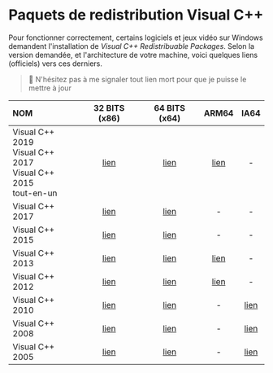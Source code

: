 # Paquets de redistribution Visual C++

Pour fonctionner correctement, certains logiciels et jeux vidéo sur Windows demandent l'installation de _Visual C++ Redistribuable Packages_. Selon la version demandée, et l'architecture de votre machine, voici quelques liens (officiels) vers ces derniers.

> 🛑 N'hésitez pas à me signaler tout lien mort pour que je puisse le mettre à jour

|NOM|32 BITS (x86)|64 BITS (x64)|ARM64|IA64|
|:--|:--:|:--:|:--:|:--:|
|Visual C++ 2019<br>Visual C++ 2017<br>Visual C++ 2015<br>tout-en-un|[lien](https://aka.ms/vs/16/release/vc_redist.x86.exe)|[lien](https://aka.ms/vs/16/release/vc_redist.x64.exe)|[lien](https://aka.ms/vs/16/release/VC_redist.arm64.exe)|-|
|Visual C++ 2017|[lien](https://download.visualstudio.microsoft.com/download/pr/100349138/88b50ce70017bf10f2d56d60fcba6ab1/VC_redist.x86.exe)|[lien](https://download.microsoft.com/download/3/b/f/3bf6e759-c555-4595-8973-86b7b4312927/vc_redist.x64.exe)|-|-|
|Visual C++ 2015|[lien](https://download.microsoft.com/download/9/3/F/93FCF1E7-E6A4-478B-96E7-D4B285925B00/vc_redist.x86.exe)|[lien](https://download.microsoft.com/download/9/3/F/93FCF1E7-E6A4-478B-96E7-D4B285925B00/vc_redist.x64.exe)|-|-|
|Visual C++ 2013|[lien](http://download.microsoft.com/download/A/4/D/A4D9F1D3-6449-49EB-9A6E-902F61D8D14B/vcredist_x86.exe)|[lien](http://download.microsoft.com/download/A/4/D/A4D9F1D3-6449-49EB-9A6E-902F61D8D14B/vcredist_x64.exe)|[lien](http://download.microsoft.com/download/A/4/D/A4D9F1D3-6449-49EB-9A6E-902F61D8D14B/vcredist_arm.exe)|-|
|Visual C++ 2012|[lien](http://download.microsoft.com/download/D/3/B/D3B72629-7D95-49ED-A4EC-7FF105754124/VSU4/vcredist_x86.exe)|[lien](http://download.microsoft.com/download/D/3/B/D3B72629-7D95-49ED-A4EC-7FF105754124/VSU4/vcredist_x64.exe)|[lien](http://download.microsoft.com/download/D/3/B/D3B72629-7D95-49ED-A4EC-7FF105754124/VSU4/vcredist_arm.exe)|-|
|Visual C++ 2010|[lien](http://download.microsoft.com/download/1/6/5/165255E7-1014-4D0A-B094-B6A430A6BFFC/vcredist_x86.exe)|[lien](http://download.microsoft.com/download/1/6/5/165255E7-1014-4D0A-B094-B6A430A6BFFC/vcredist_x64.exe)|-|[lien](http://download.microsoft.com/download/1/6/5/165255E7-1014-4D0A-B094-B6A430A6BFFC/vcredist_ia64.exe)|
|Visual C++ 2008|[lien](http://download.microsoft.com/download/5/D/8/5D8C65CB-C849-4025-8E95-C3966CAFD8AE/vcredist_x86.exe)|[lien](http://download.microsoft.com/download/5/D/8/5D8C65CB-C849-4025-8E95-C3966CAFD8AE/vcredist_x64.exe)|-|[lien](http://download.microsoft.com/download/5/D/8/5D8C65CB-C849-4025-8E95-C3966CAFD8AE/vcredist_IA64.exe)|
|Visual C++ 2005|[lien](http://download.microsoft.com/download/5/D/A/5DA273D6-C1CB-4F1C-90C0-73B5263E0AC7/vcredist_x86.EXE)|[lien](http://download.microsoft.com/download/5/D/A/5DA273D6-C1CB-4F1C-90C0-73B5263E0AC7/vcredist_x64.EXE)|-|[lien](http://download.microsoft.com/download/5/D/A/5DA273D6-C1CB-4F1C-90C0-73B5263E0AC7/vcredist_IA64.EXE)|
